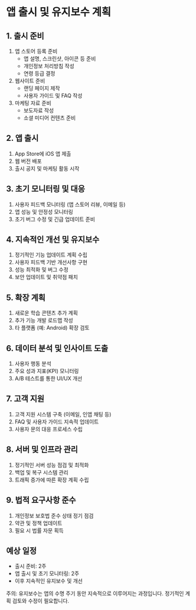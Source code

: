 # 앱 출시 및 유지보수 계획

## 1. 출시 준비
1. 앱 스토어 등록 준비
   - 앱 설명, 스크린샷, 아이콘 등 준비
   - 개인정보 처리방침 작성
   - 연령 등급 결정
2. 웹사이트 준비
   - 랜딩 페이지 제작
   - 사용자 가이드 및 FAQ 작성
3. 마케팅 자료 준비
   - 보도자료 작성
   - 소셜 미디어 컨텐츠 준비

## 2. 앱 출시
1. App Store에 iOS 앱 제출
2. 웹 버전 배포
3. 출시 공지 및 마케팅 활동 시작

## 3. 초기 모니터링 및 대응
1. 사용자 피드백 모니터링 (앱 스토어 리뷰, 이메일 등)
2. 앱 성능 및 안정성 모니터링
3. 초기 버그 수정 및 긴급 업데이트 준비

## 4. 지속적인 개선 및 유지보수
1. 정기적인 기능 업데이트 계획 수립
2. 사용자 피드백 기반 개선사항 구현
3. 성능 최적화 및 버그 수정
4. 보안 업데이트 및 취약점 패치

## 5. 확장 계획
1. 새로운 학습 콘텐츠 추가 계획
2. 추가 기능 개발 로드맵 작성
3. 타 플랫폼 (예: Android) 확장 검토

## 6. 데이터 분석 및 인사이트 도출
1. 사용자 행동 분석
2. 주요 성과 지표(KPI) 모니터링
3. A/B 테스트를 통한 UI/UX 개선

## 7. 고객 지원
1. 고객 지원 시스템 구축 (이메일, 인앱 채팅 등)
2. FAQ 및 사용자 가이드 지속적 업데이트
3. 사용자 문의 대응 프로세스 수립

## 8. 서버 및 인프라 관리
1. 정기적인 서버 성능 점검 및 최적화
2. 백업 및 복구 시스템 관리
3. 트래픽 증가에 따른 확장 계획 수립

## 9. 법적 요구사항 준수
1. 개인정보 보호법 준수 상태 정기 점검
2. 약관 및 정책 업데이트
3. 필요 시 법률 자문 획득

## 예상 일정
- 출시 준비: 2주
- 앱 출시 및 초기 모니터링: 2주
- 이후 지속적인 유지보수 및 개선

주의: 유지보수는 앱의 수명 주기 동안 지속적으로 이루어지는 과정입니다. 정기적인 계획 검토와 수정이 필요합니다.
